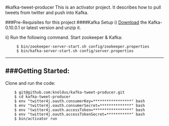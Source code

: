 #kafka-tweet-producer
This is an activator project. It describes how to pull tweets from twitter and push into Kafka.

###Pre-Requisites for this project
####Kafka Setup
i) [Download](http://kafka.apache.org/downloads.html) the Kafka-0.10.0.1 or latest version  and unzip it.

ii) Run the following command.
    Start zookeeper & Kafka:
    
         $ bin/zookeeper-server-start.sh config/zookeeper.properties 
         $ bin/kafka-server-start.sh config/server.properties
         
-----------------------------------------------------------------------
###Getting Started:
-----------------------------------------------------------------------

 Clone and run the code:

        $ git@github.com:knoldus/kafka-tweet-producer.git
        $ cd kafka-tweet-producer
        $ env "twitter4j.oauth.consumerKey=*****************" bash
        $ env "twitter4j.oauth.consumerSecret=**************" bash
        $ env "twitter4j.oauth.accessToken=*****************" bash
        $ env "twitter4j.oauth.accessTokenSecret=***********" bash
        $ bin/activator run
